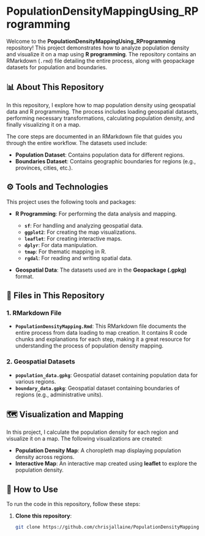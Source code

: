 # PopulationDensityMappingUsing_RProgramming

Welcome to the **PopulationDensityMappingUsing_RProgramming** repository! This project demonstrates how to analyze population density and visualize it on a map using **R programming**. The repository contains an RMarkdown (`.rmd`) file detailing the entire process, along with geopackage datasets for population and boundaries.

## 📊 About This Repository

In this repository, I explore how to map population density using geospatial data and R programming. The process includes loading geospatial datasets, performing necessary transformations, calculating population density, and finally visualizing it on a map.

The core steps are documented in an RMarkdown file that guides you through the entire workflow. The datasets used include:

- **Population Dataset**: Contains population data for different regions.
- **Boundaries Dataset**: Contains geographic boundaries for regions (e.g., provinces, cities, etc.).

## ⚙️ Tools and Technologies

This project uses the following tools and packages:

- **R Programming**: For performing the data analysis and mapping.
  - **`sf`**: For handling and analyzing geospatial data.
  - **`ggplot2`**: For creating the map visualizations.
  - **`leaflet`**: For creating interactive maps.
  - **`dplyr`**: For data manipulation.
  - **`tmap`**: For thematic mapping in R.
  - **`rgdal`**: For reading and writing spatial data.
  
- **Geospatial Data**: The datasets used are in the **Geopackage (.gpkg)** format.

## 📁 Files in This Repository

### 1. **RMarkdown File**
- **`PopulationDensityMapping.Rmd`**: This RMarkdown file documents the entire process from data loading to map creation. It contains R code chunks and explanations for each step, making it a great resource for understanding the process of population density mapping.

### 2. **Geospatial Datasets**
- **`population_data.gpkg`**: Geospatial dataset containing population data for various regions.
- **`boundary_data.gpkg`**: Geospatial dataset containing boundaries of regions (e.g., administrative units).

## 🗺️ Visualization and Mapping

In this project, I calculate the population density for each region and visualize it on a map. The following visualizations are created:

- **Population Density Map**: A choropleth map displaying population density across regions.
- **Interactive Map**: An interactive map created using **leaflet** to explore the population density.

## 🔧 How to Use

To run the code in this repository, follow these steps:

1. **Clone this repository**:
   ```bash
   git clone https://github.com/chrisjallaine/PopulationDensityMappingUsing_RProgramming.git
